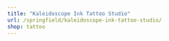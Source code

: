 ```yaml
---
title: "Kaleidoscope Ink Tattoo Studio"
url: /springfield/kaleidoscope-ink-tattoo-studio/
shop: tattoo
---
```

